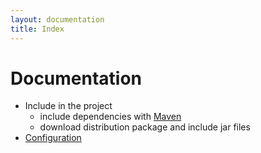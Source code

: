 ```yaml
---
layout: documentation
title: Index
---
```


Documentation
=============

* Include in the project
	* include dependencies with [Maven](maven.html)
	* download distribution package and include jar files
* [Configuration](configuration.html)